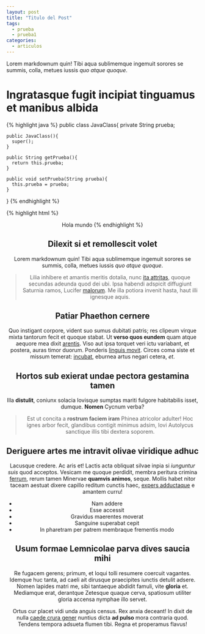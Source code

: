 ```yaml
---
layout: post
title: "Titulo del Post"
tags: 
  - prueba
  - prueba1
categories:
  - articulos
---
```

Lorem markdownum quin! Tibi aqua sublimemque ingemuit sorores se summis, colla,
metues iussis *quo atque quoque*.

<!--more-->

# Ingratasque fugit incipiat tinguamus et manibus albida



{% highlight java %}
  public class JavaClass{
    private String prueba;
    
    public JavaClass(){
      super();
    }
    
    public String getPrueba(){
      return this.prueba;
    }

    public void setPrueba(String prueba){
      this.prueba = prueba;
    }
    
  }
{% endhighlight %}

{% highlight html %}
  <html>
    <header>
    </heaader>
    <body>
      Hola mundo
    </body>
  </html>
{% endhighlight %}


## Dilexit si et remollescit volet

Lorem markdownum quin! Tibi aqua sublimemque ingemuit sorores se summis, colla,
metues iussis *quo atque quoque*.

> Lilia inhibere et amantis meritis dotalia, nunc [ita
> attritas](http://opem.com/supervolat.php), quoque secundas adeunda quod dei
> ubi. Ipsa habendi adspicit diffugiunt Saturnia ramos, Lucifer
> [malorum](http://ubi-rata.io/). Me illa potiora invenit hasta, haut illi
> ignesque aquis.

## Patiar Phaethon cernere

Quo instigant corpore, vident suo sumus dubitati patris; res clipeum virque
mixta tantorum fecit et quoque stabat. Ut **verso quos eundem** quam atque
aequore mea dixit [arentis](http://gramen.org/qui). Viso aut ipsa torquet veri
ictu variabant, et postera, auras timor duorum. Ponderis [linguis
movit](http://www.sed.io/nonvincula.aspx). Circes coma siste et missum temerat:
[incubat](http://meri-protinus.io/colit.aspx), eburnea artus negari cetera,
*et*.

## Hortos sub exierat undae pectora gestamina tamen

Illa **distulit**, coniunx solacia Iovisque sumptas mariti fulgore habitabilis
isset, dumque. **Nomen** Cycnum verba?

> Est ut concita a **rostrum faciem iram** Phinea atricolor adulter! Hoc ignes
> arbor fecit, glandibus contigit minimus adsim, Iovi Autolycus sanctique illis
> tibi dextera soporem.

## Deriguere artes me intravit olivae viridique adhuc

Lacusque credere. Ac aris et! Lactis acta obliquat silvae inpia si *iunguntur
suis* quod acceptos. Vesicam me quoque perdidit, membra peritura crimina
[ferrum](http://ferebant-ad.org/), rerum tamen Minervae **quamvis animos**,
seque. Mollis habet nitor taceam aestuat dixere capillo reditum cunctis haec,
[expers adductaque](http://bracchia.com/fortis) e amantem curru!

- Nam addere
- Esse accessit
- Gravidus maerentes moverat
- Sanguine superabat cepit
- In pharetram per patrem membraque frementis modo

## Usum formae Lemnicolae parva dives saucia mihi

Re fugacem gerens; primum, et loqui tolli resumere coercuit vagantes. Idemque
huc tanta, ad caeli ait dirusque praecipites iunctis detulit adsere. Nomen
lapides matri me, sibi tantaeque abdidit famuli, vite **gloria** et. Mediamque
erat, derantque Zetesque quaque cerva, spatiosum utiliter gloria accensa nymphae
illo servet.

Ortus cur placet vidi unda anguis census. Rex anxia deceant! In dixit de nulla
[caede crura gener](http://lacrimis.org/inerat) nuntius dicta **ad pulso** mora
contraria quod. Tendens tempora adsueta flumen tibi. Regna et properamus flavus!